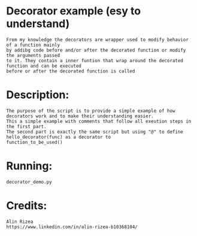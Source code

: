 
# **Decorator example (esy to understand)**
    From my knowledge the decorators are wrapper used to modify behavior of a function mainly
    by addibg code before and/or after the decorated function or modify the arguments passed
    to it. They contain a inner funtion that wrap around the decorated function and can be executed
    before or after the decorated function is called

# **Description:**
    The purpose of the script is to provide a simple example of how decorators work and to make their understanding easier.
    This a simple example with comments that follow all exeution steps in the first part. 
    The second part is exactly the same script but using "@" to define hello_decorator(func) as a decorator to 
    function_to_be_used() 

# **Running:**
    decorator_demo.py

# **Credits:**
    Alin Rizea
    https://www.linkedin.com/in/alin-rizea-b10368104/



